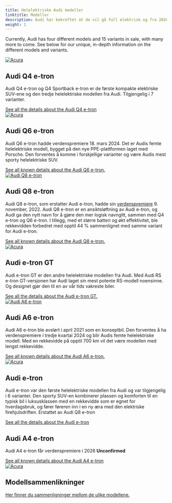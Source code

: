 ```yaml
---
title: Helelektriske Audi modeller
linktitle: Modeller
description: Audi har bekreftet at de vil gå full elektrisk og fra 2026 bare utvikle helelektriske modeller. Electrichgasgoneaudi.net har alle detaljer om nåværende helelektriske modeller og hva vi vet om de kommende modellene. 
weight: 1
---
```

<!-- markdownlint-disable MD033 -->
<!-- markdownlint-disable MD010 -->
Currently, Audi has four different models and 15 variants in sale, with many more to come.
See below for our unique, in-depth information on the different models and variants.

<div class="container p-3 mb-4 bg-body-tertiary rounded border">
	<a href="q4-e-tron/"><img src="https://media.electrichasgoneaudi.net/multimedia/models/q4-e-tron/variants/variants1_st.jpg" class="img-fluid mb-2" class="img-fluid" alt="Acura" ></a>
	<h2>Audi Q4 e-tron</h2>
	<p>
		Audi Q4 e-tron og Q4 Sportback e-tron er de første kompakte elektriske SUV-ene og den tredje helelektriske modellen fra Audi. Tilgjengelig i 7 varianter.
	</p>
	<a href="q4-e-tron/" class="btn btn-outline-primary" role="button">See all the details about the Audi Q4 e-tron</a>
</div>

<div class="container p-3 mb-4 bg-body-tertiary rounded border">
	<a href="q6-e-tron/"><img src="https://media.electrichasgoneaudi.net/multimedia/models/q6-e-tron/q6dynamic_1_st.jpg" class="img-fluid mb-2" class="img-fluid" alt="Acura" ></a>
	<h2>Audi Q6 e-tron</h2>
	<p>
        Audi Q6 e-tron hadde verdenspremiere 18. mars 2024. Det er Audis femte helelektriske modell, bygget på den nye PPE-plattformen laget med Porsche. Den forventes å komme i forskjellige varianter og være Audis mest sporty helelektriske SUV.
	</p>
	<a href="q6-e-tron/" class="btn btn-outline-primary" role="button">See all known details about the Audi Q6 e-tron.</a>
</div>
<div class="container p-3 mb-4 bg-body-tertiary rounded border">
	<a href="q8-e-tron/"><img src="https://media.electrichasgoneaudi.net/multimedia/models/q8-e-tron/sq8_and_q8_variants_st.jpg" class="img-fluid mb-2" class="img-fluid" alt="Audi Q8 e-tron" ></a>
	<h2>Audi Q8 e-tron</h2>
	<p>
        Audi Q8 e-tron, som erstatter Audi e-tron, hadde sin <a href="../articles/e-tron-facelift-q8-etron-2024/">verdenspremiere</a> 9. november, 2022. Audi Q8 e-tron er en ansiktsløftning av Audi e-tron, og Audi ga den nytt navn for å gjøre den mer logisk navngitt, sammen med Q4 e-tron og Q6 e-tron. I tillegg, med et større batteri og økt effektivitet, ble rekkevidden forbedret med opptil 44 % sammenlignet med samme variant for Audi e-tron.
	</p>
	<a href="q8-e-tron/" class="btn btn-outline-primary" role="button">See all known details about the Audi Q8 e-tron.</a>
</div>
<div class="container p-3 mb-4 bg-body-tertiary rounded border">
	<a href="e-tron-gt/"><img src="https://media.electrichasgoneaudi.net/multimedia/models/e-tron-gt/variants/variants_2_st.jpg" class="img-fluid mb-2" class="img-fluid" alt="Acura" ></a>
	<h2>Audi e-tron GT</h2>
	<p>
        Audi e-tron GT er den andre helelektriske modellen fra Audi. Med Audi RS e-tron GT-versjonen har Audi laget sin mest potente RS-modell noensinne. Og designet gjør den til en av vår tids vakreste biler.
	</p>
	<a href="e-tron-gt/" class="btn btn-outline-primary" role="button">See all the details about the Audi e-tron GT.</a>
</div>
<div class="container p-3 mb-4 bg-body-tertiary rounded border">
	<a href="a6-e-tron/"><img src="https://media.electrichasgoneaudi.net/multimedia/models/a6-e-tron/a6-etron-1_st.jpg" class="img-fluid mb-2" class="img-fluid" alt="Audi A6 e-tron" ></a>
	<h2>Audi A6 e-tron</h2>
	<p>
        Audi A6 e-tron ble avslørt i april 2021 som en konseptbil. Den forventes å ha verdenspremiere i tredje kvartal 2024 og blir Audis femte helelektriske modell. Med en rekkevidde på opptil 700 km vil det være modellen med lengst rekkevidde.
	</p>
	<a href="a6-e-tron/" class="btn btn-outline-primary" role="button">See all known details about the Audi A6 e-tron.</a>
</div>

<div class="container p-3 mb-4 bg-body-tertiary rounded border">
	<a href="e-tron/"><img src="https://media.electrichasgoneaudi.net/multimedia/models/e-tron/variants/variants1s.jpg" class="img-fluid mb-2" class="img-fluid" alt="Acura" ></a>
	<h2>Audi e-tron</h2>
	<p>
        Audi e-tron var den første helelektriske modellen fra Audi og var tilgjengelig i 6 varianter. Den sporty SUV-en kombinerer plassen og komforten til en typisk bil i luksusklassen med en rekkevidde som er egnet for hverdagsbruk, og fører føreren inn i en ny æra med den elektriske firehjulsdriften. Erstattet av Audi Q8 e-tron
	</p>
	<a href="e-tron/" class="btn btn-outline-primary" role="button">See all the details about the Audi e-tron</a>
</div>
<div class="container p-3 mb-4 bg-body-tertiary rounded border">
	<h2>Audi A4 e-tron</h2>
	<p>
        Audi A4 e-tron får verdenspremiere i 2026
		<b>Unconfirmed</b>
	</p>
	<a href="a4-e-tron/" class="btn btn-outline-primary" role="button">See all known details about the Audi A4 e-tron</a>
</div>
<div class="container p-3 mb-4 bg-body-tertiary rounded border">
	<a href="comparisons/"><img src="https://media.electrichasgoneaudi.net/multimedia/models/modelss.jpg" class="img-fluid mb-2" class="img-fluid" alt="Acura" ></a>
	<h2>Modellsammenlikninger</h2>
	<p>
	</p>
	<a href="comparisons/" class="btn btn-outline-primary" role="button">Her finner du sammenligninger mellom de ulike modellene.</a>
</div>